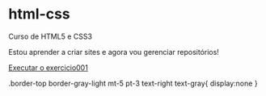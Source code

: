 # html-css
 Curso de HTML5 e CSS3

Estou aprender a criar sites e agora vou gerenciar repositórios!

<a href="https://alehbastos.github.io/html-css/Exercicios/ex001"> Executar o exercicio001 </a>
 
.border-top border-gray-light mt-5 pt-3 text-right text-gray{
    display:none
}